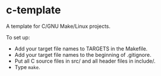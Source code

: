 # c-template
A template for C/GNU Make/Linux projects.

To set up:
- Add your target file names to TARGETS in the Makefile.
- Add your target file names to the beginning of .gitignore.
- Put all C source files in src/ and all header files in include/.
- Type `make`.